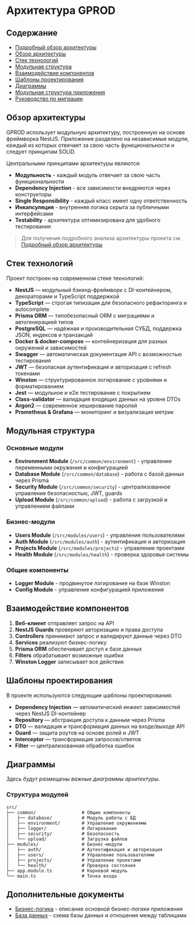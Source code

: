 # Архитектура GPROD

## Содержание

- [Подробный обзор архитектуры](overview.md)
- [Обзор архитектуры](#обзор-архитектуры)
- [Стек технологий](#стек-технологий)
- [Модульная структура](#модульная-структура)
- [Взаимодействие компонентов](#взаимодействие-компонентов)
- [Шаблоны проектирования](#шаблоны-проектирования)
- [Диаграммы](#диаграммы)
- [Модульная структура приложения](modules.md)
- [Руководство по миграции](migration-guide.md)

## Обзор архитектуры

GPROD использует модульную архитектуру, построенную на основе фреймворка NestJS. Приложение разделено на независимые модули, каждый из которых отвечает за свою часть функциональности и следует принципам SOLID.

Центральными принципами архитектуры являются:
- **Модульность** - каждый модуль отвечает за свою часть функциональности
- **Dependency Injection** - все зависимости внедряются через конструкторы
- **Single Responsibility** - каждый класс имеет одну ответственность
- **Инкапсуляция** - внутренняя логика скрыта за публичными интерфейсами
- **Testability** - архитектура оптимизирована для удобного тестирования

> Для получения подробного анализа архитектуры проекта см. [Подробный обзор архитектуры](overview.md)

## Стек технологий

Проект построен на современном стеке технологий:

- **NestJS** — модульный бэкенд-фреймворк с DI-контейнером, декораторами и TypeScript поддержкой
- **TypeScript** — строгая типизация для безопасного рефакторинга и autocomplete
- **Prisma ORM** — типобезопасный ORM с миграциями и автогенерацией типов
- **PostgreSQL** — надёжная и производительная СУБД, поддержка JSON, индексов и транзакций
- **Docker & docker-compose** — контейнеризация для разных окружений и зависимостей
- **Swagger** — автоматическая документация API с возможностью тестирования
- **JWT** — безопасная аутентификация и авторизация с refresh токенами
- **Winston** — структурированное логирование с уровнями и форматированием
- **Jest** — модульное и e2e тестирование с покрытием
- **Class-validator** — валидация входящих данных на уровне DTOs
- **Argon2** — современное хеширование паролей
- **Prometheus & Grafana** — мониторинг и визуализация метрик

## Модульная структура

### Основные модули

- **Environment Module** (`/src/common/environment`) - управление переменными окружения и конфигурацией
- **Database Module** (`/src/common/database`) - работа с базой данных через Prisma
- **Security Module** (`/src/common/security`) - централизованное управление безопасностью, JWT, guards
- **Upload Module** (`/src/common/upload`) - работа с загрузкой и управлением файлами

### Бизнес-модули

- **Users Module** (`/src/modules/users`) - управление пользователями
- **Auth Module** (`/src/modules/auth`) - аутентификация и авторизация
- **Projects Module** (`/src/modules/projects`) - управление проектами
- **Health Module** (`/src/modules/health`) - проверка здоровья системы

### Общие компоненты

- **Logger Module** - продвинутое логирование на базе Winston
- **Config Module** - управление конфигурацией приложения

## Взаимодействие компонентов

1. **Веб-клиент** отправляет запрос на API
2. **NestJS Guards** проверяют авторизацию и права доступа
3. **Controllers** принимают запрос и валидируют данные через DTO
4. **Services** реализуют бизнес-логику
5. **Prisma ORM** обеспечивает доступ к базе данных
6. **Filters** обрабатывают возможные ошибки
7. **Winston Logger** записывает все действия

## Шаблоны проектирования

В проекте используются следующие шаблоны проектирования:

- **Dependency Injection** — автоматический инжект зависимостей через NestJS DI-контейнер
- **Repository** — абстракция доступа к данным через Prisma
- **DTO** — валидация и трансформация данных на входе/выходе API
- **Guard** — защита роутов на основе ролей и JWT
- **Interceptor** — трансформация запросов/ответов
- **Filter** — централизованная обработка ошибок

## Диаграммы

_Здесь будут размещены важные диаграммы архитектуры._

### Структура модулей

```
src/
├── common/                 # Общие компоненты
│   ├── database/           # Модуль работы с БД
│   ├── environment/        # Управление окружениями
│   ├── logger/             # Логирование
│   ├── security/           # Безопасность
│   └── upload/             # Загрузка файлов
├── modules/                # Бизнес-модули
│   ├── auth/               # Аутентификация и авторизация
│   ├── users/              # Управление пользователями
│   ├── projects/           # Управление проектами
│   └── health/             # Проверка состояния
├── app.module.ts           # Корневой модуль
└── main.ts                 # Точка входа
```

## Дополнительные документы

- [Бизнес-логика](business-logic.md) - описание основной бизнес-логики приложения
- [База данных](database.md) - схема базы данных и отношения между таблицами 
